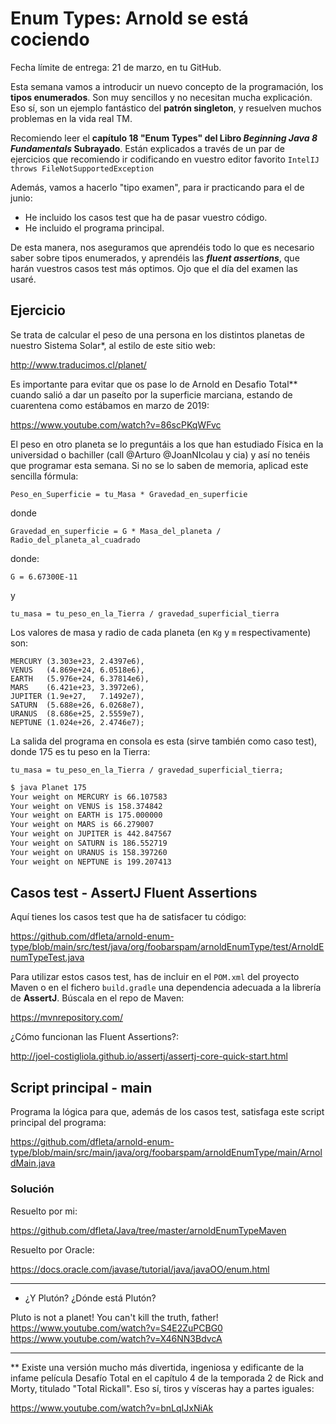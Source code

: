 Enum Types: Arnold se está cociendo
===================================

Fecha límite de entrega: 21 de marzo, en tu GitHub.

Esta semana vamos a introducir un nuevo concepto de la programación, los **tipos enumerados**. Son muy sencillos y no necesitan mucha explicación. Eso sí, son un ejemplo fantástico del **patrón singleton**, y resuelven muchos problemas en la vida real TM.

Recomiendo leer el **capítulo 18 "Enum Types" del Libro _Beginning Java 8 Fundamentals_ Subrayado**. Están explicados a través de un par de ejercicios que recomiendo ir codificando en vuestro editor favorito `IntelIJ throws FileNotSupportedException`

Además, vamos a hacerlo "tipo examen", para ir practicando para el de junio:
 - He incluido los casos test que ha de pasar vuestro código.
 - He incluido el programa principal.
  
De esta manera, nos aseguramos que aprendéis todo lo que es necesario saber sobre tipos enumerados, y aprendéis las **_fluent assertions_**, que harán vuestros casos test más optimos. Ojo que el día del examen las usaré.


## Ejercicio

Se trata de calcular el peso de una persona en los distintos planetas de nuestro Sistema Solar*, al estilo de este sitio web:

http://www.traducimos.cl/planet/

Es importante para evitar que os pase lo de Arnold en Desafio Total** cuando salió a dar un paseíto por la superficie marciana, estando de cuarentena como estábamos en marzo de 2019:

https://www.youtube.com/watch?v=86scPKqWFvc

El peso en otro planeta se lo preguntáis a los que han estudiado Física en la universidad o bachiller (call @Arturo @JoanNIcolau y cia) y así no tenéis que programar esta semana. Si no se lo saben de memoria, aplicad este sencilla fórmula:

`Peso_en_Superficie = tu_Masa * Gravedad_en_superficie`

donde 

`Gravedad_en_superficie = G * Masa_del_planeta / Radio_del_planeta_al_cuadrado`

donde: 

`G = 6.67300E-11`

y 

`tu_masa = tu_peso_en_la_Tierra / gravedad_superficial_tierra`

Los valores de masa y radio de cada planeta (en `Kg` y `m` respectivamente) son:
```
MERCURY (3.303e+23, 2.4397e6),     
VENUS   (4.869e+24, 6.0518e6),     
EARTH   (5.976e+24, 6.37814e6),     
MARS    (6.421e+23, 3.3972e6),     
JUPITER (1.9e+27,   7.1492e7),     
SATURN  (5.688e+26, 6.0268e7),     
URANUS  (8.686e+25, 2.5559e7),     
NEPTUNE (1.024e+26, 2.4746e7);      
```

La salida del programa en consola es esta (sirve también como caso test), donde 175 es tu peso en la Tierra:

`tu_masa = tu_peso_en_la_Tierra / gravedad_superficial_tierra;`

```sh
$ java Planet 175 
Your weight on MERCURY is 66.107583 
Your weight on VENUS is 158.374842 
Your weight on EARTH is 175.000000 
Your weight on MARS is 66.279007 
Your weight on JUPITER is 442.847567 
Your weight on SATURN is 186.552719 
Your weight on URANUS is 158.397260 
Your weight on NEPTUNE is 199.207413
```

## Casos test - AssertJ Fluent Assertions

Aquí tienes los casos test que ha de satisfacer tu código:

https://github.com/dfleta/arnold-enum-type/blob/main/src/test/java/org/foobarspam/arnoldEnumType/test/ArnoldEnumTypeTest.java 

Para utilizar estos casos test, has de incluir en el `POM.xml` del proyecto Maven o en el fichero `build.gradle` una dependencia adecuada a la librería de **AssertJ**. Búscala en el repo de Maven:

https://mvnrepository.com/

¿Cómo funcionan las Fluent Assertions?:

http://joel-costigliola.github.io/assertj/assertj-core-quick-start.html


## Script principal - main

Programa la lógica para que, además de los casos test, satisfaga este script principal del programa:

https://github.com/dfleta/arnold-enum-type/blob/main/src/main/java/org/foobarspam/arnoldEnumType/main/ArnoldMain.java

### Solución

Resuelto por mi:

https://github.com/dfleta/Java/tree/master/arnoldEnumTypeMaven

Resuelto por Oracle:

https://docs.oracle.com/javase/tutorial/java/javaOO/enum.html

------
* ¿Y Plutón? ¿Dónde está Plutón?  

Pluto is not a planet! You can't kill the truth, father!
https://www.youtube.com/watch?v=S4E2ZuPCBG0
https://www.youtube.com/watch?v=X46NN3BdvcA

------
** Existe una versión mucho más divertida, ingeniosa y edificante de la infame película Desafío Total en el capítulo 4 de la temporada 2 de Rick and Morty, titulado "Total Rickall". Eso sí, tiros y vísceras hay a partes iguales:

https://www.youtube.com/watch?v=bnLqIJxNiAk